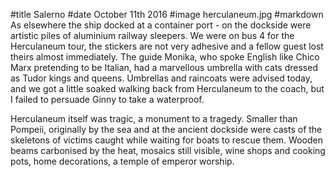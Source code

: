 #title Salerno
#date October 11th 2016
#image herculaneum.jpg
#markdown
As elsewhere the ship docked at a container port - on the dockside were
artistic piles of aluminium railway sleepers. We were on bus 4 for the Herculaneum
tour, the stickers are not very adhesive and a fellow guest lost theirs almost
immediately. The guide Monika, who spoke English like Chico Marx pretending to be
Italian, had a marvellous umbrella with cats dressed as Tudor kings and queens.
Umbrellas and raincoats were advised today, and we got a little soaked walking back
from Herculaneum to the coach, but I failed to persuade Ginny to take a waterproof.

Herculaneum itself was tragic, a monument to a tragedy. Smaller than Pompeii,
originally by the sea and at the ancient dockside were casts of the skeletons of
victims caught while waiting for boats to rescue them. Wooden beams carbonised by the heat,
mosaics still visible, wine shops and cooking pots, home decorations, a temple
of emperor worship.

